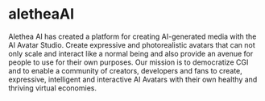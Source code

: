 # aletheaAI
Alethea AI has created a platform for creating AI-generated media with the AI Avatar Studio. Create expressive and photorealistic avatars that can not only scale and interact like a normal being and also provide an avenue for people to use for their own purposes. Our mission is to democratize CGI and to enable a community of creators, developers and fans to create, expressive, intelligent and interactive AI Avatars with their own healthy and thriving virtual economies.
